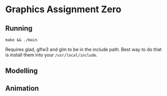 # Graphics Assignment Zero

## Running

`make && ./main`

Requires glad, glfw3 and glm to be in the include path. Best way to do that is install them into your `/usr/local/include`.

## Modelling



## Animation


